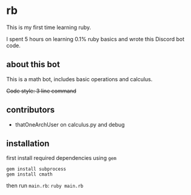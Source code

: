 # rb

<p> This is my first time learning ruby. </p>
<p> I spent 5 hours on learning 0.1% ruby basics and wrote this Discord bot code. </p>

## about this bot

<p> This is a math bot, includes basic operations and calculus. </p>

~~Code style: 3 line command~~

## contributors

+ thatOneArchUser on calculus.py and debug


## installation
first install required dependencies using `gem`
```
gem install subprocess
gem install cmath
```

then run `main.rb`: `ruby main.rb`
